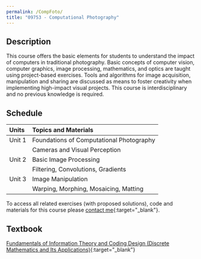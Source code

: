 ```yaml
---
permalink: /CompFoto/
title: "09753 - Computational Photography"
---
```

## Description

This course offers the basic elements for students to understand the impact of computers in traditional photography. 
Basic concepts of computer vision, computer graphics, image processing, mathematics, and optics are taught using project-based exercises.
Tools and algorithms for image acquisition, manipulation and sharing are discussed as means to foster creativity 
when implementing high-impact visual projects. This course is interdisciplinary and no previous knowledge is required. 


## Schedule

| Units  | Topics and Materials                     | 
|:-------|:-----------------------------------------|
| Unit 1 | Foundations of Computational Photography |
|        | Cameras and Visual Perception            |
| Unit 2 | Basic Image Processing                   |
|        | Filtering, Convolutions, Gradients       |
| Unit 3 | Image Manipulation                       |
|        | Warping, Morphing, Mosaicing, Matting    |


To access all related exercises (with proposed solutions), code and materials for this course please [contact me](https://forms.gle/63NYpG1siX6E4KGj8){:target="_blank"}.
## Textbook
[Fundamentals of Information Theory and Coding Design (Discrete Mathematics and Its Applications)](https://www.amazon.com/-/es/gp/product/B09SM34XXM/ref=dbs_a_def_rwt_hsch_vapi_tkin_p1_i0){:target="_blank"}


